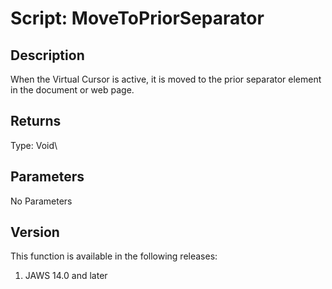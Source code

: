 # Script: MoveToPriorSeparator

## Description

When the Virtual Cursor is active, it is moved to the prior separator
element in the document or web page.

## Returns

Type: Void\

## Parameters

No Parameters

## Version

This function is available in the following releases:

1.  JAWS 14.0 and later
